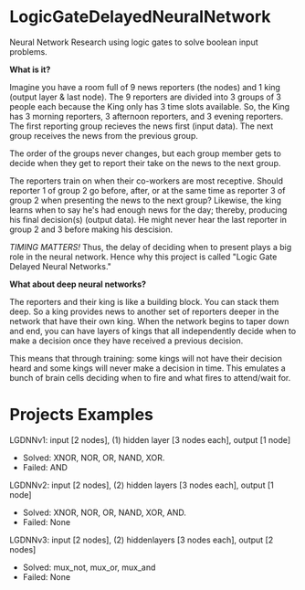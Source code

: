 # LogicGateDelayedNeuralNetwork
Neural Network Research using logic gates to solve boolean input problems.

**What is it?**

Imagine you have a room full of 9 news reporters (the nodes) and 1 king (output layer & last node). The 9 reporters are divided into 3 groups of 3 people each because the King only has 3 time slots available. So, the King has 3 morning reporters, 3 afternoon reporters, and 3 evening reporters. The first reporting group recieves the news first (input data). The next group receives the news from the previous group.

The order of the groups never changes, but each group member gets to decide when they get to report their take on the news to the next group. 

The reporters train on when their co-workers are most receptive. Should reporter 1 of group 2 go before, after, or at the same time as reporter 3 of group 2 when presenting the news to the next group? Likewise, the king learns when to say he's had enough news for the day; thereby, producing his final decision(s) (output data). He might never hear the last reporter in group 2 and 3 before making his descision. 

*TIMING MATTERS!* Thus, the delay of deciding when to present plays a big role in the neural network. Hence why this project is called "Logic Gate Delayed Neural Networks."

**What about deep neural networks?**

The reporters and their king is like a building block. You can stack them deep. So a king provides news to another set of reporters deeper in the network that have their own king. When the network begins to taper down and end, you can have layers of kings that all independently decide when to make a decision once they have received a previous decision. 

This means that through training: some kings will not have their decision heard and some kings will never make a decision in time. This emulates a bunch of brain cells deciding when to fire and what fires to attend/wait for.

# Projects Examples

LGDNNv1: input [2 nodes], (1) hidden layer  [3 nodes each], output [1 node]
 * Solved: XNOR, NOR, OR, NAND, XOR.
 * Failed: AND
 
LGDNNv2: input [2 nodes], (2) hidden layers [3 nodes each], output [1 node]
 * Solved: XNOR, NOR, OR, NAND, XOR, AND.
 * Failed: None
 
 LGDNNv3: input [2 nodes], (2) hiddenlayers [3 nodes each], output [2 nodes]
 * Solved: mux_not, mux_or, mux_and
 * Failed: None
 
 
